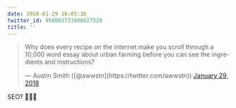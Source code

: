 ```yaml
---
date: 2018-01-29 16:05:36
twitter_id: 958083731906027520
title: ''
---
```


<blockquote class="twitter-tweet"><p lang="en" dir="ltr">Why does every recipe on the internet make you scroll through a 10,000 word essay about urban farming before you can see the ingredients and instructions?</p>&mdash; Austin Smith ([@awwstn](https://twitter.com/awwstn)) <a href="https://twitter.com/awwstn/status/958078084862812160?ref_src=twsrc%5Etfw">January 29, 2018</a></blockquote>
<script async src="https://platform.twitter.com/widgets.js" charset="utf-8"></script>

SEO? 🤷🏻‍♂️
